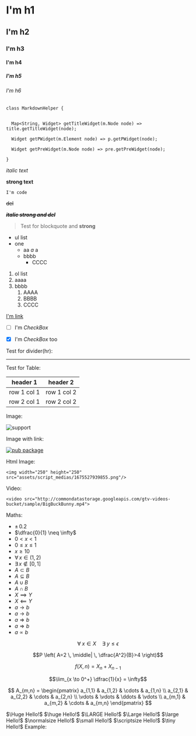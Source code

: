 # I'm h1

## I'm h2

### I'm h3

#### I'm h4

##### I'm h5

###### I'm h6

```
class MarkdownHelper {


  Map<String, Widget> getTitleWidget(m.Node node) => title.getTitleWidget(node);

  Widget getPWidget(m.Element node) => p.getPWidget(node);

  Widget getPreWidget(m.Node node) => pre.getPreWidget(node);

}
```

*italic text*

**strong text**

`I'm code`

~~del~~

***~~italic strong and del~~***

> Test for blockquote and **strong**

- ul list
- one
  - aa *a* a
  - bbbb
    - CCCC

1. ol list
2. aaaa
3. bbbb
    1. AAAA
    2. BBBB
    3. CCCC

[I'm link](https://github.com/asjqkkkk/flutter-todos)

- [ ] I'm *CheckBox*

- [x] I'm *CheckBox* too

Test for divider(hr):

---

Test for Table:

| header 1 | header 2 |
|---|---|
| row 1 col 1 | row 1 col 2 |
| row 2 col 1 | row 2 col 2 |

Image:

![support](assets/script_medias/1675527935336.png)

Image with link:

[![pub package](assets/script_medias/1675527938945.png)](https://pub.dartlang.org/packages/markdown_widget)

Html Image:

```
<img width="250" height="250" src="assets/script_medias/1675527939855.png"/>
```

Video:

```
<video src="http://commondatastorage.googleapis.com/gtv-videos-bucket/sample/BigBuckBunny.mp4">
```

Maths:

- $\pm \, 0.2$
- $\dfrac{0}{1} \neq \infty$
- $0 < x < 1$
- $0 \leq x \leq 1$
- $x \geq 10$
- $\forall \, x \in (1,2)$
- $\exists \, x \notin [0,1]$
- $A \subset B$
- $A \subseteq B$
- $A \cup B$
- $A \cap B$
- $X \implies Y$
- $X \impliedby Y$
- $a \to b$
- $a \longrightarrow b$
- $a \Rightarrow b$
- $a \Longrightarrow b$
- $a \propto b$

$$\forall \; x \in X \quad \exists \; y \leq \epsilon$$

$$P \left( A=2 \, \middle| \, \dfrac{A^2}{B}>4 \right)$$

$$f(X,n) = X_n + X_{n-1}$$

$$\lim_{x \to 0^+} \dfrac{1}{x} = \infty$$

$$
A_{m,n} =
\begin{pmatrix}
a_{1,1} & a_{1,2} & \cdots & a_{1,n} \\
a_{2,1} & a_{2,2} & \cdots & a_{2,n} \\
\vdots & \vdots & \ddots & \vdots \\
a_{m,1} & a_{m,2} & \cdots & a_{m,n}
\end{pmatrix}
$$

$\Huge Hello!$
$\huge Hello!$
$\LARGE Hello!$
$\Large Hello!$
$\large Hello!$
$\normalsize Hello!$
$\small Hello!$
$\scriptsize Hello!$
$\tiny Hello!$
Example:
